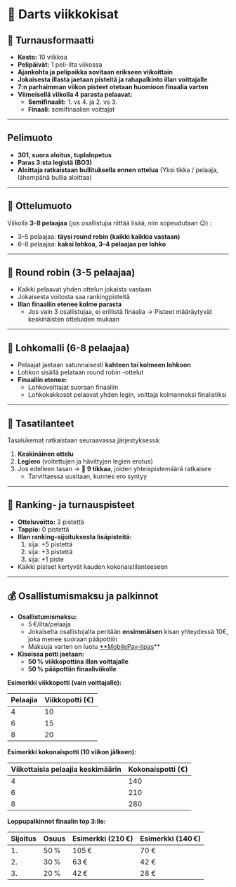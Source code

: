 # 🎯 Darts viikkokisat

## 📅 Turnausformaatti

- **Kesto:** 10 viikkoa
- **Pelipäivät:** 1 peli-ilta viikossa
- **Ajankohta ja pelipaikka sovitaan erikseen viikoittain**
- **Jokaisesta illasta jaetaan pisteitä ja rahapalkinto illan voittajalle**
- **7:n parhaimman viikon pisteet otetaan huomioon finaalia varten**
- **Viimeisellä viikolla 4 parasta pelaavat:**
    - **Semifinaalit:** 1. vs 4. ja 2. vs 3.
    - **Finaali:** semifinaalien voittajat

---

## **Pelimuoto**

- **301, suora aloitus, tuplalopetus**
- **Paras 3:sta legistä (BO3)**
- **Aloittaja ratkaistaan bullituksella ennen ottelua** (Yksi tikka / pelaaja, lähempänä bullia aloittaa)

---

## 🔀 Ottelumuoto

Viikolla **3-8 pelaajaa** (jos osallistujia riittää lisää, niin sopeudutaan 😉) :

- 3–5 pelaajaa: **täysi round robin (kaikki kaikkia vastaan)**
- 6–8 pelaajaa: **kaksi lohkoa, 3–4 pelaajaa per lohko**

---

## 🔁 Round robin (3-5 pelaajaa)

- Kaikki pelaavat yhden ottelun jokaista vastaan
- Jokaisesta voitosta saa rankingpisteitä
- **Illan finaaliin etenee kolme parasta**
    - Jos vain 3 osallistujaa, ei erillistä finaalia -> Pisteet määräytyvät keskinäisten otteluiden mukaan

---

## 🧩 Lohkomalli (6-8 pelaajaa)

- Pelaajat jaetaan satunnaisesti **kahteen tai kolmeen lohkoon**
- Lohkon sisällä pelataan round robin -ottelut
- **Finaaliin etenee:**
    - Lohkovoittajat suoraan finaaliin
    - Lohkokakkoset pelaavat yhden legin, voittaja kolmanneksi finalistiksi

---

## 🧮 Tasatilanteet

Tasalukemat ratkaistaan seuraavassa järjestyksessä:

1. **Keskinäinen ottelu**
2. **Legiero** (voitettujen ja hävittyjen legien erotus)
3. Jos edelleen tasan → **🎯 9 tikkaa**, joiden yhteispistemäärä ratkaisee
    - Tarvittaessa uusitaan, kunnes ero syntyy

---

## 🏅 Ranking- ja turnauspisteet

- **Otteluvoitto:** 3 pistettä
- **Tappio:** 0 pistettä
- **Illan ranking-sijoituksesta lisäpisteitä:**
    1. sija: +5 pistettä
    2. sija: +3 pistettä
    3. sija: +1 piste
- Kaikki pisteet kertyvät kauden kokonaistilanteeseen

---

## 💰 Osallistumismaksu ja palkinnot

- **Osallistumismaksu:**
    - 5 €/ilta/pelaaja
    - Jokaiselta osallistujalta peritään **ensimmäisen** kisan yhteydessä 10€, joka menee suoraan pääpottiin
    - Maksuja varten on luotu [**MobilePay-lipas](https://qr.mobilepay.fi/box/b04928c3-e471-429d-81dd-52affdcad42a/pay-in)**
- **Kisoissa potti jaetaan:**
    - **50 % viikkopottina illan voittajalle**
    - **50 % pääpottiin finaaliviikolle**

**Esimerkki viikkopotti (vain voittajalle):**

| Pelaajia | Viikkopotti (€) |
| --- | --- |
| 4 | 10 |
| 6 | 15 |
| 8 | 20 |

**Esimerkki kokonaispotti (10 viikon jälkeen):**

| Viikottaisia pelaajia keskimäärin | Kokonaispotti (€) |
| --- | --- |
| 4 | 140 |
| 6 | 210 |
| 8 | 280 |

**Loppupalkinnot finaalin top 3:lle:**

| Sijoitus | Osuus | Esimerkki (210 €) | Esimerkki (140 €) |
| --- | --- | --- | --- |
| 1. | 50 % | 105 € | 70 € |
| 2. | 30 % | 63 € | 42 € |
| 3. | 20 % | 42 € | 28 € |